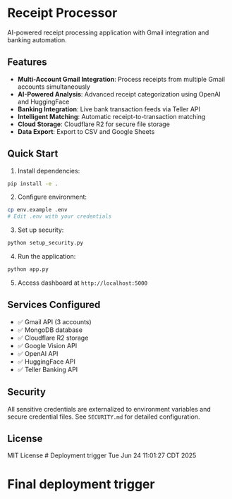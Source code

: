 # Receipt Processor

AI-powered receipt processing application with Gmail integration and banking automation.

## Features

- **Multi-Account Gmail Integration**: Process receipts from multiple Gmail accounts simultaneously
- **AI-Powered Analysis**: Advanced receipt categorization using OpenAI and HuggingFace
- **Banking Integration**: Live bank transaction feeds via Teller API
- **Intelligent Matching**: Automatic receipt-to-transaction matching
- **Cloud Storage**: Cloudflare R2 for secure file storage
- **Data Export**: Export to CSV and Google Sheets

## Quick Start

1. Install dependencies:
```bash
pip install -e .
```

2. Configure environment:
```bash
cp env.example .env
# Edit .env with your credentials
```

3. Set up security:
```bash
python setup_security.py
```

4. Run the application:
```bash
python app.py
```

5. Access dashboard at `http://localhost:5000`

## Services Configured

- ✅ Gmail API (3 accounts)
- ✅ MongoDB database
- ✅ Cloudflare R2 storage
- ✅ Google Vision API
- ✅ OpenAI API
- ✅ HuggingFace API
- ✅ Teller Banking API

## Security

All sensitive credentials are externalized to environment variables and secure credential files. See `SECURITY.md` for detailed configuration.

## License

MIT License # Deployment trigger Tue Jun 24 11:01:27 CDT 2025
# Final deployment trigger
